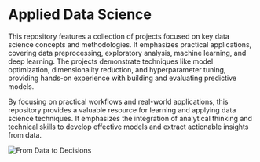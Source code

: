# Applied Data Science

This repository features a collection of projects focused on key data science concepts and methodologies. It emphasizes practical applications, covering data preprocessing, exploratory analysis, machine learning, and deep learning. The projects demonstrate techniques like model optimization, dimensionality reduction, and hyperparameter tuning, providing hands-on experience with building and evaluating predictive models.

By focusing on practical workflows and real-world applications, this repository provides a valuable resource for learning and applying data science techniques. It emphasizes the integration of analytical thinking and technical skills to develop effective models and extract actionable insights from data.

![From Data to Decisions](https://github.com/yildiramdsa/applied_data_science/blob/main/images/applied_data_science.png)
